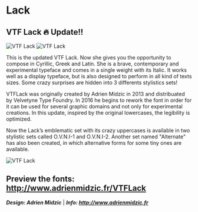 # Lack

## VTF Lack 🔥 Update!!

![VTF Lack](https://github.com/adrien-midzic/Lack/blob/master/Images/VTFLack-Img1.jpg)
![VTF Lack](https://github.com/adrien-midzic/Lack/blob/master/Images/VTFLack-Img5.jpg)

This is the updated VTF Lack. Now she gives you the opportunity to compose in Cyrillic, Greek and Latin. She is a brave, contemporary and experimental typeface and comes in a single weight with its Italic. It works well as a display typeface, but is also designed to perform in all kind of texts sizes. Some crazy surprises are hidden into 3 differents stylistics sets!

VTFLack was originally created by Adrien Midzic in 2013 and distribuated by Velvetyne Type Foundry. In 2016 he begins to rework the font in order for it can be used for several graphic domains and not only for experimental creations.
In this update, inspired by the original lowercases, the legibility is optimized.

Now the Lack’s emblematic set with its crazy uppercases is available in two stylistic sets called O.V.N.I-1 and O.V.N.I-2.
Another set named "Alternate" has also been created, in which alternative forms for some tiny ones are available.

![VTF Lack](https://github.com/adrien-midzic/Lack/blob/master/Images/VTFLack-Img10.jpg)

## Preview the fonts: http://www.adrienmidzic.fr/VTFLack

***Design: Adrien Midzic*** | ***Info: http://www.adrienmidzic.fr***
